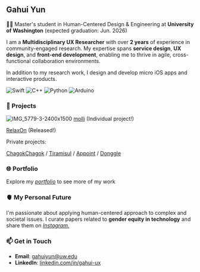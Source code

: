 ## Gahui Yun

👩‍🎓 Master's student in Human-Centered Design & Engineering at **University of Washington** (expected graduation: Jun. 2026)

I am a **Multidisciplinary UX Researcher** with over **2 years** of experience in community-engaged research. My expertise spans **service design**, **UX design**, and **front-end development**, enabling me to thrive in agile, cross-functional collaboration environments.

In addition to my research work, I design and develop micro iOS apps and interactive products.

![Swift](https://img.shields.io/badge/swift-F54A2A?style=for-the-badge&logo=swift&logoColor=white)
![C++](https://img.shields.io/badge/c++-%2300599C.svg?style=for-the-badge&logo=c%2B%2B&logoColor=white)
![Python](https://img.shields.io/badge/python-3670A0?style=for-the-badge&logo=python&logoColor=ffdd54)
![Arduino](https://img.shields.io/badge/-Arduino-00979D?style=for-the-badge&logo=Arduino&logoColor=white)


### 📂 Projects
![IMG_5779-3-2400x1500](https://github.com/user-attachments/assets/0784c518-43de-4444-8edd-1f5a0a54cc9d)
[molli](https://youtu.be/AmdsytAM7s8) (Individual project!)

[RelaxOn](https://github.com/M1zz/RelaxOn) (Released!)

Private projects:

[ChagokChagok](https://github.com/DeveloperAcademy-POSTECH/chagokchagok) / [Tiramisul](https://github.com/DeveloperAcademy-POSTECH/MacC_Team_Beartear) / [Appoint](https://github.com/DeveloperAcademy-POSTECH/MC3-Team8-FOX) / [Donggle](https://github.com/DeveloperAcademy-POSTECH/Gamer_mini)


### 🌐 Portfolio
Explore my *[portfolio](https://gahuiyun.framer.website)* to see more of my work


### 🫀 My Personal Future
I'm passionate about applying human-centered approach to complex and societal issues. I curate papers related to **gender equity in technology** and share them on *[Instagram.](https://instagram.com/posthuman.archive)*


### 📫 Get in Touch

- **Email**: [gahuiyun@uw.edu](mailto:gahuiyun@uw.edu)
- **LinkedIn**: [linkedin.com/in/gahui-ux](https://linkedin.com/in/gahui-ux)
